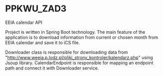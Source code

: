 # PPKWU_ZAD3

EEIA calendar API

Project is written in Spring Boot technology. 
The main feature of the application is to download information from current or chosen month from EEIA calendar and save it to iCS file.

Downloader class is responsible for downloading data from "http://www.weeia.p.lodz.pl/pliki_strony_kontroler/kalendarz.php" using Jsoup library.
CalendarEndpoint is responsible for mapping an endpoint path and connect it with Downloader service.